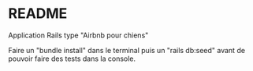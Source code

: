 # README

Application Rails type "Airbnb pour chiens"

Faire un "bundle install" dans le terminal puis un "rails db:seed" avant de pouvoir faire des tests dans la console.
